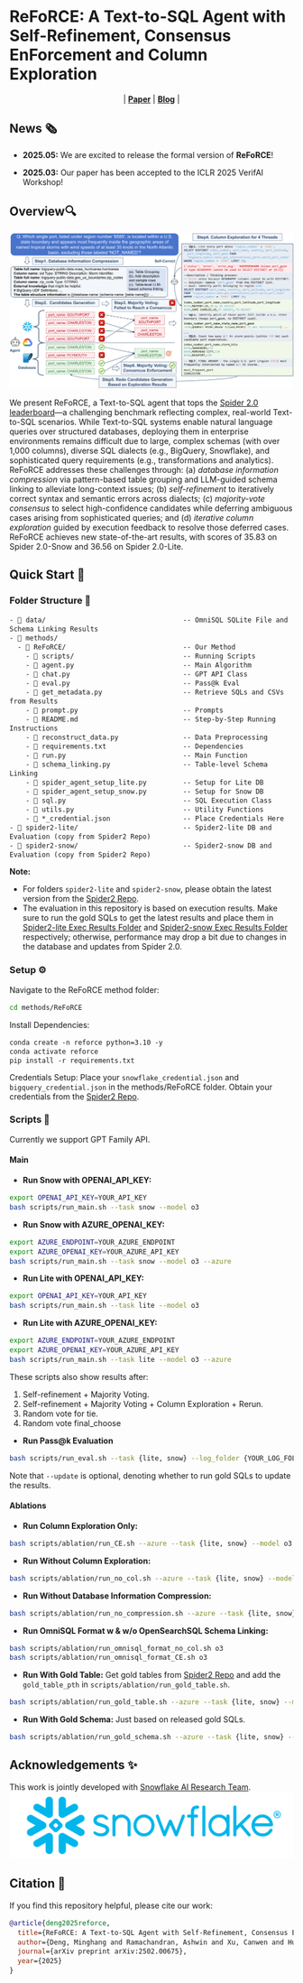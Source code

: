 # ReFoRCE: A Text-to-SQL Agent with Self-**Re**finement, Consensus En**For**cement and **C**olumn **E**xploration

<p align="center">
| <a href="https://arxiv.org/pdf/2502.00675"><b>Paper</b></a> | <a href="https://hao-ai-lab.github.io/blogs/reforce/"><b>Blog</b></a> |
</p>

## News 🗞️
- **2025.05:** We are excited to release the formal version of **ReFoRCE**!

- **2025.03:** Our paper has been accepted to the ICLR 2025 VerifAI Workshop!

## Overview🔍
![ReFoRCE](assets/workflow.png)

We present ReFoRCE, a Text-to-SQL agent that tops the [Spider 2.0 leaderboard](https://spider2-sql.github.io/)—a challenging benchmark reflecting complex, real-world Text-to-SQL scenarios. While Text-to-SQL systems enable natural language queries over structured databases, deploying them in enterprise environments remains difficult due to large, complex schemas (with over 1,000 columns), diverse SQL dialects (e.g., BigQuery, Snowflake), and sophisticated query requirements (e.g., transformations and analytics). ReFoRCE addresses these challenges through: (a) *database information compression* via pattern-based table grouping and LLM-guided schema linking to alleviate long-context issues; (b) *self-refinement* to iteratively correct syntax and semantic errors across dialects; (c) *majority-vote consensus* to select high-confidence candidates while deferring ambiguous cases arising from sophisticated queries; and (d) *iterative column exploration* guided by execution feedback to resolve those deferred cases. ReFoRCE achieves new state-of-the-art results, with scores of 35.83 on Spider 2.0-Snow and 36.56 on Spider 2.0-Lite.

## Quick Start 🏁

### Folder Structure 📁 
```
- 📁 data/                                  -- OmniSQL SQLite File and Schema Linking Results
- 📁 methods/  
  - 📁 ReFoRCE/                             -- Our Method  
    - 📁 scripts/                           -- Running Scripts  
    - 📄 agent.py                           -- Main Algorithm
    - 📄 chat.py                            -- GPT API Class 
    - 📄 eval.py                            -- Pass@k Eval   
    - 📄 get_metadata.py                    -- Retrieve SQLs and CSVs from Results  
    - 📄 prompt.py                          -- Prompts  
    - 📄 README.md                          -- Step-by-Step Running Instructions  
    - 📄 reconstruct_data.py                -- Data Preprocessing  
    - 📄 requirements.txt                   -- Dependencies  
    - 📄 run.py                             -- Main Function
    - 📄 schema_linking.py                  -- Table-level Schema Linking
    - 📄 spider_agent_setup_lite.py         -- Setup for Lite DB  
    - 📄 spider_agent_setup_snow.py         -- Setup for Snow DB  
    - 📄 sql.py                             -- SQL Execution Class  
    - 📄 utils.py                           -- Utility Functions  
    - 📄 *_credential.json                  -- Place Credentials Here  
- 📁 spider2-lite/                          -- Spider2-lite DB and Evaluation (copy from Spider2 Repo)  
- 📁 spider2-snow/                          -- Spider2-snow DB and Evaluation (copy from Spider2 Repo)  
```

**Note:** 
- For folders `spider2-lite` and `spider2-snow`, please obtain the latest version from the [Spider2 Repo](https://github.com/xlang-ai/Spider2). 
- The evaluation in this repository is based on execution results. Make sure to run the gold SQLs to get the latest results and place them in [Spider2-lite Exec Results Folder](spider2-lite/evaluation_suite/gold/exec_result) and [Spider2-snow Exec Results Folder](spider2-snow/evaluation_suite/gold/exec_result) respectively; otherwise, performance may drop a bit due to changes in the database and updates from Spider 2.0.

### Setup ⚙️  
Navigate to the ReFoRCE method folder:  
```bash
cd methods/ReFoRCE
```

Install Dependencies:
```
conda create -n reforce python=3.10 -y
conda activate reforce
pip install -r requirements.txt
```

Credentials Setup: Place your `snowflake_credential.json` and `bigquery_credential.json` in the methods/ReFoRCE folder. Obtain your credentials from the [Spider2 Repo](https://github.com/xlang-ai/Spider2).

### Scripts 🚀

Currently we support GPT Family API.

#### Main
- **Run Snow with OPENAI_API_KEY:**
```bash
export OPENAI_API_KEY=YOUR_API_KEY
bash scripts/run_main.sh --task snow --model o3
```

- **Run Snow with AZURE_OPENAI_KEY:**
```bash
export AZURE_ENDPOINT=YOUR_AZURE_ENDPOINT
export AZURE_OPENAI_KEY=YOUR_AZURE_API_KEY
bash scripts/run_main.sh --task snow --model o3 --azure
```

- **Run Lite with OPENAI_API_KEY:**
```bash
export OPENAI_API_KEY=YOUR_API_KEY
bash scripts/run_main.sh --task lite --model o3
```

- **Run Lite with AZURE_OPENAI_KEY:**
```bash
export AZURE_ENDPOINT=YOUR_AZURE_ENDPOINT
export AZURE_OPENAI_KEY=YOUR_AZURE_API_KEY
bash scripts/run_main.sh --task lite --model o3 --azure
```

These scripts also show results after:
1. Self-refinement + Majority Voting.
2. Self-refinement + Majority Voting + Column Exploration + Rerun.
3. Random vote for tie.
4. Random vote final_choose

- **Run Pass@k Evaluation**
```bash
bash scripts/run_eval.sh --task {lite, snow} --log_folder {YOUR_LOG_FOLDER}
```

Note that `--update` is optional, denoting whether to run gold SQLs to update the results.

#### Ablations
- **Run Column Exploration Only:**
```bash
bash scripts/ablation/run_CE.sh --azure --task {lite, snow} --model o3
```

- **Run Without Column Exploration:**
```bash
bash scripts/ablation/run_no_col.sh --azure --task {lite, snow} --model o3
```

- **Run Without Database Information Compression:**
```bash
bash scripts/ablation/run_no_compression.sh --azure --task {lite, snow} --model o3
```

- **Run OmniSQL Format w & w/o OpenSearchSQL Schema Linking:**
```bash
bash scripts/ablation/run_omnisql_format_no_col.sh o3
bash scripts/ablation/run_omnisql_format_CE.sh o3
```

- **Run With Gold Table:**
Get gold tables from [Spider2 Repo](https://github.com/xlang-ai/Spider2) and add the `gold_table_pth` in `scripts/ablation/run_gold_table.sh`.

```bash
bash scripts/ablation/run_gold_table.sh --azure --task {lite, snow} --model o3
```

- **Run With Gold Schema:**
Just based on released gold SQLs.

```bash
bash scripts/ablation/run_gold_schema.sh --azure --task {lite, snow} --model o3
```

## Acknowledgements ✨
This work is jointly developed with [Snowflake AI Research Team](https://www.snowflake.com/en/product/ai/ai-research/).
![Snowflake](assets/Snowflake.png)

## Citation 📝
If you find this repository helpful, please cite our work:
```bibtex
@article{deng2025reforce,
  title={ReFoRCE: A Text-to-SQL Agent with Self-Refinement, Consensus Enforcement, and Column Exploration},
  author={Deng, Minghang and Ramachandran, Ashwin and Xu, Canwen and Hu, Lanxiang and Yao, Zhewei and Datta, Anupam and Zhang, Hao},
  journal={arXiv preprint arXiv:2502.00675},
  year={2025}
}
```